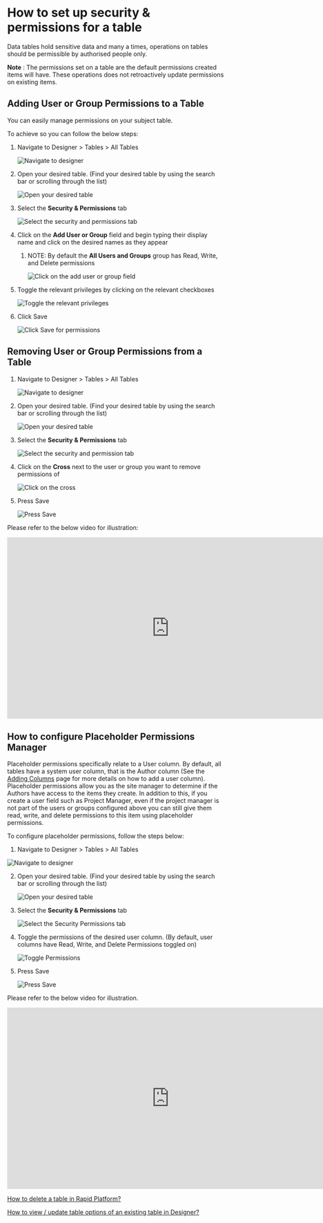# How to set up security & permissions for a table

Data tables hold sensitive data and many a times, operations on tables should be permissible by authorised people only.

**Note** : The permissions set on a table are the default permissions created items will have. These operations does not retroactively update permissions on existing items.

## Adding User or Group Permissions to a Table

You can easily manage permissions on your subject table.

To achieve so you can follow the below steps:

1. Navigate to Designer &gt; Tables &gt; All Tables  

    ![Navigate to designer](NaviagetToDesigner.png)

2. Open your desired table. (Find your desired table by using the search bar or scrolling through the list)  

    ![Open your desired table](../../OpenYourDesiredTable.png)

3. Select the **Security &amp; Permissions** tab  

    ![Select the security and permissions tab](SelectTheSecurityAndPermissionsTab.png)

4. Click on the **Add User or Group** field and begin typing their display name and click on the desired names as they appear 
    1. NOTE: By default the **All Users and Groups** group has Read, Write, and Delete permissions  

        ![Click on the add user or group field](ClickOnTheAddUserOrGroupField.png)

5. Toggle the relevant privileges by clicking on the relevant checkboxes  

   ![Toggle the relevant privileges](ToggleTheRelevantPrivileges.png)

6. Click Save   

    ![Click Save for permissions](ClickSaveForPermissions.png)

## Removing User or Group Permissions from a Table

1. Navigate to Designer &gt; Tables &gt; All Tables

    ![Navigate to designer](NaviagetToDesigner.png)

2. Open your desired table. (Find your desired table by using the search bar or scrolling through the list)  

    ![Open your desired table](../../OpenYourDesiredTable.png)

3. Select the **Security &amp; Permissions** tab  

    ![Select the security and permission tab](SelectTheSecurityAndPermissionsTab.png)

4. Click on the **Cross** next to the user or group you want to remove permissions of  

   ![Click on the cross](ClickTheCorssNextToTheUserOrGroup.png)

5. Press Save  

    ![Press Save](PressSaveForThePermissions.png)

Please refer to the below video for illustration:

<iframe allowfullscreen="allowfullscreen" frameborder="0" height="420" src="https://www.youtube.com/embed/HUrlNfeeglU?si=ip6Sj52s3q8WI-lF" title="YouTube video player" width="750"></iframe>

## How to configure Placeholder Permissions Manager

Placeholder permissions specifically relate to a User column. By default, all tables have a system user column, that is the Author column (See the [Adding Columns](https://docs.rapidplatform.com/books/experiences/page/how-to-add-columns-to-a-data-table) page for more details on how to add a user column). Placeholder permissions allow you as the site manager to determine if the Authors have access to the items they create. In addition to this, if you create a user field such as Project Manager, even if the project manager is not part of the users or groups configured above you can still give them read, write, and delete permissions to this item using placeholder permissions.

To configure placeholder permissions, follow the steps below:

1. Navigate to Designer &gt; Tables &gt; All Tables  

  ![Navigate to designer](NaviagetToDesigner.png)

2. Open your desired table. (Find your desired table by using the search bar or scrolling through the list)  

    ![Open your desired table](../../OpenYourDesiredTable.png) 

3. Select the **Security &amp; Permissions** tab  

    ![Select the Security Permissions tab](SelectTheSecurityAndPermissionsTab.png)

4. Toggle the permissions of the desired user column. (By default, user columns have Read, Write, and Delete Permissions toggled on) 

    ![Toggle Permissions](TogglePermissionsYouWant.png) 

5. Press Save  

    ![Press Save](PressSaveForThePermissions.png)

Please refer to the below video for illustration.

<iframe allowfullscreen="allowfullscreen" frameborder="0" height="420" src="https://www.youtube.com/embed/OAfwwdwb0Es?si=BSzK7rBkQtoiHZ7M" title="YouTube video player" width="750"></iframe>

[How to delete a table in Rapid Platform?](https://docs.rapidplatform.com/books/experiences/page/how-to-delete-a-table-in-rapid-platform "How to delete a table in Rapid Platform?")

[How to view / update table options of an existing table in Designer?](https://docs.rapidplatform.com/books/experiences/page/how-to-view-update-table-options-of-an-existing-table-in-designer "How to view / update table options of an existing table in Designer?")

